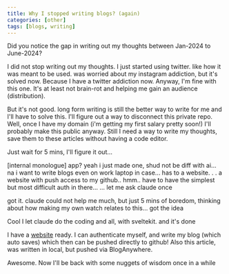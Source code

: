 ```yaml
---
title: Why I stopped writing blogs? (again)
categories: [other]
tags: [blogs, writing]
---
```

Did you notice the gap in writing out my thoughts between Jan-2024 to June-2024?

I did not stop writing out my thoughts. I just started using twitter. like how it was meant to be used. was worried about my instagram addiction, but it's solved now. Because I have a twitter addiction now. Anyway, I'm fine with this one. It's at least not brain-rot and helping me gain an audience (distribution).

But it's not good. long form writing is still the better way to write for me and I'll have to solve this. I'll figure out a way to disconnect this private repo. Well, once I have my domain (i'm getting my first salary pretty soon!) I'll probably make this public anyway. Still I need a way to write my thoughts, save them to these articles without having a code editor.

Just wait for 5 mins, I'll figure it out...

[internal monologue]
app? yeah i just made one, shud not be diff with ai... na i want to write blogs even on work laptop in case... has to a website.
.
.
a website with push access to my github.. hmm.. have to have the simplest but most difficult auth in there...
... let me ask claude once

got it. claude could not help me much, but just 5 mins of boredom, thinking about how making my own watch relates to this... got the idea

Cool I let claude do the coding and all, with sveltekit. and it's done

I have a [website](https://neuralcalculus.netlify.app/) ready. I can authenticate myself, and write my blog (which auto saves) which then can be pushed directly to github! Also this article, was written in local, but pushed via BlogAnywhere.

Awesome. Now I'll be back with some nuggets of wisdom once in a while